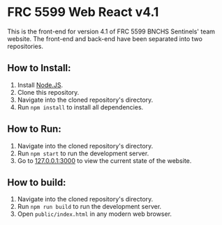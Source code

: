 # FRC 5599 Web React v4.1
 
This is the front-end for version 4.1 of FRC 5599 BNCHS Sentinels' team website. The front-end and back-end have been separated into two repositories.

## How to Install:
1. Install [Node.JS](https://nodejs.dev).
2. Clone this repository.
3. Navigate into the cloned repository's directory.
4. Run `npm install` to install all dependencies.

## How to Run:
1. Navigate into the cloned repository's directory.
2. Run `npm start` to run the development server.
3. Go to [127.0.0.1:3000](http://127.0.0.1:3000) to view the current state of the website.

## How to build:
1. Navigate into the cloned repository's directory.
2. Run `npm run build` to run the development server.
3. Open `public/index.html` in any modern web browser.
